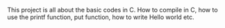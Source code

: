 This project is all about the basic codes in C. 
How to compile in C, how to use the printf function, put function, how to write Hello world etc.
